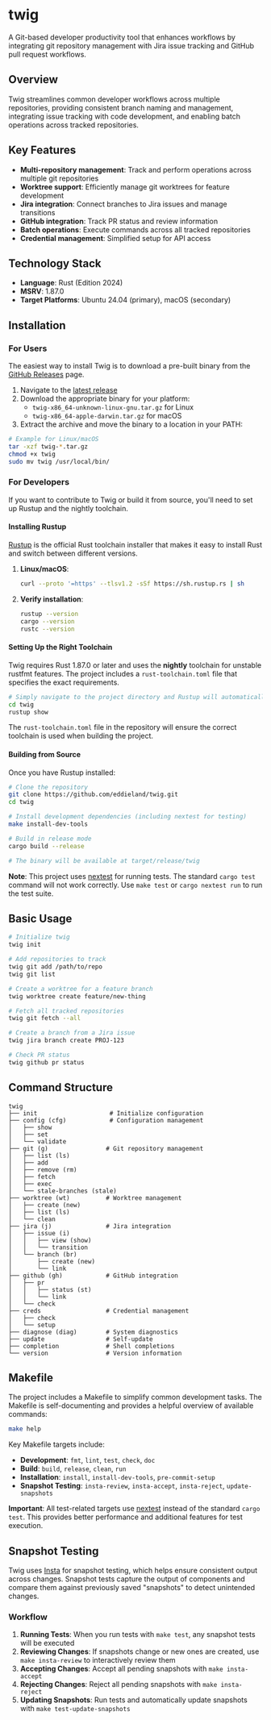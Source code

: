 # twig

A Git-based developer productivity tool that enhances workflows by integrating git repository management with Jira issue tracking and GitHub pull request workflows.

## Overview

Twig streamlines common developer workflows across multiple repositories, providing consistent branch naming and management, integrating issue tracking with code development, and enabling batch operations across tracked repositories.

## Key Features

- **Multi-repository management**: Track and perform operations across multiple git repositories
- **Worktree support**: Efficiently manage git worktrees for feature development
- **Jira integration**: Connect branches to Jira issues and manage transitions
- **GitHub integration**: Track PR status and review information
- **Batch operations**: Execute commands across all tracked repositories
- **Credential management**: Simplified setup for API access

## Technology Stack

- **Language**: Rust (Edition 2024)
- **MSRV**: 1.87.0
- **Target Platforms**: Ubuntu 24.04 (primary), macOS (secondary)

## Installation

### For Users

The easiest way to install Twig is to download a pre-built binary from the [GitHub Releases](https://github.com/eddieland/twig/releases) page.

1. Navigate to the [latest release](https://github.com/eddieland/twig/releases/latest)
2. Download the appropriate binary for your platform:
   - `twig-x86_64-unknown-linux-gnu.tar.gz` for Linux
   - `twig-x86_64-apple-darwin.tar.gz` for macOS
3. Extract the archive and move the binary to a location in your PATH:

```bash
# Example for Linux/macOS
tar -xzf twig-*.tar.gz
chmod +x twig
sudo mv twig /usr/local/bin/
```

### For Developers

If you want to contribute to Twig or build it from source, you'll need to set up Rustup and the nightly toolchain.

#### Installing Rustup

[Rustup](https://rustup.rs/) is the official Rust toolchain installer that makes it easy to install Rust and switch between different versions.

1. **Linux/macOS**:

   ```bash
   curl --proto '=https' --tlsv1.2 -sSf https://sh.rustup.rs | sh
   ```

2. **Verify installation**:

   ```bash
   rustup --version
   cargo --version
   rustc --version
   ```

#### Setting Up the Right Toolchain

Twig requires Rust 1.87.0 or later and uses the **nightly** toolchain for unstable rustfmt features. The project includes a `rust-toolchain.toml` file that specifies the exact requirements.

```bash
# Simply navigate to the project directory and Rustup will automatically detect the toolchain file
cd twig
rustup show
```

The `rust-toolchain.toml` file in the repository will ensure the correct toolchain is used when building the project.

#### Building from Source

Once you have Rustup installed:

```bash
# Clone the repository
git clone https://github.com/eddieland/twig.git
cd twig

# Install development dependencies (including nextest for testing)
make install-dev-tools

# Build in release mode
cargo build --release

# The binary will be available at target/release/twig
```

**Note**: This project uses [nextest](https://nexte.st/) for running tests. The standard `cargo test` command will not work correctly. Use `make test` or `cargo nextest run` to run the test suite.

## Basic Usage

```bash
# Initialize twig
twig init

# Add repositories to track
twig git add /path/to/repo
twig git list

# Create a worktree for a feature branch
twig worktree create feature/new-thing

# Fetch all tracked repositories
twig git fetch --all

# Create a branch from a Jira issue
twig jira branch create PROJ-123

# Check PR status
twig github pr status
```

## Command Structure

```
twig
├── init                    # Initialize configuration
├── config (cfg)            # Configuration management
│   ├── show
│   ├── set
│   └── validate
├── git (g)                # Git repository management
│   ├── list (ls)
│   ├── add
│   ├── remove (rm)
│   ├── fetch
│   ├── exec
│   └── stale-branches (stale)
├── worktree (wt)          # Worktree management
│   ├── create (new)
│   ├── list (ls)
│   └── clean
├── jira (j)               # Jira integration
│   ├── issue (i)
│   │   ├── view (show)
│   │   └── transition
│   └── branch (br)
│       ├── create (new)
│       └── link
├── github (gh)            # GitHub integration
│   ├── pr
│   │   ├── status (st)
│   │   └── link
│   └── check
├── creds                  # Credential management
│   ├── check
│   └── setup
├── diagnose (diag)        # System diagnostics
├── update                 # Self-update
├── completion             # Shell completions
└── version                # Version information
```

## Makefile

The project includes a Makefile to simplify common development tasks. The Makefile is self-documenting and provides a helpful overview of available commands:

```bash
make help
```

Key Makefile targets include:

- **Development**: `fmt`, `lint`, `test`, `check`, `doc`
- **Build**: `build`, `release`, `clean`, `run`
- **Installation**: `install`, `install-dev-tools`, `pre-commit-setup`
- **Snapshot Testing**: `insta-review`, `insta-accept`, `insta-reject`, `update-snapshots`

**Important**: All test-related targets use [nextest](https://nexte.st/) instead of the standard `cargo test`. This provides better performance and additional features for test execution.

## Snapshot Testing

Twig uses [Insta](https://insta.rs/) for snapshot testing, which helps ensure consistent output across changes. Snapshot tests capture the output of components and compare them against previously saved "snapshots" to detect unintended changes.

### Workflow

1. **Running Tests**: When you run tests with `make test`, any snapshot tests will be executed
2. **Reviewing Changes**: If snapshots change or new ones are created, use `make insta-review` to interactively review them
3. **Accepting Changes**: Accept all pending snapshots with `make insta-accept`
4. **Rejecting Changes**: Reject all pending snapshots with `make insta-reject`
5. **Updating Snapshots**: Run tests and automatically update snapshots with `make test-update-snapshots`
